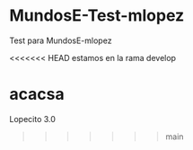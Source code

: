 # MundosE-Test-mlopez
Test para MundosE-mlopez

<<<<<<< HEAD
estamos en la rama develop

acacsa
=======

Lopecito 3.0
>>>>>>> main
